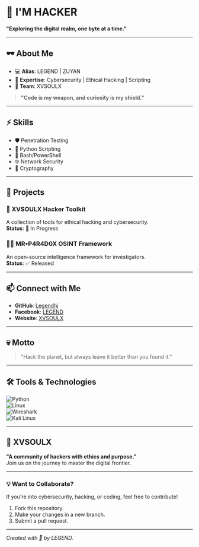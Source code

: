 # 👾 I'M HACKER  
**"Exploring the digital realm, one byte at a time."**  

---

## 🕶️ About Me  
- 💻 **Alias**: LEGEND | ZUYAN  
- 🧠 **Expertise**: Cybersecurity | Ethical Hacking | Scripting  
- 🌌 **Team**: XVSOULX  

> **"Code is my weapon, and curiosity is my shield."**  

---

## ⚡ Skills  
- 🛡️ Penetration Testing  
- 🐍 Python Scripting  
- 📜 Bash/PowerShell  
- 🌐 Network Security  
- 🔐 Cryptography  

---

## 🚀 Projects  
### 🔗 **XVSOULX Hacker Toolkit**  
A collection of tools for ethical hacking and cybersecurity.  
**Status**: 🔨 In Progress  

### 🕵️‍♂️ **MR•P4R4D0X OSINT Framework**  
An open-source intelligence framework for investigators.  
**Status**: ✅ Released  

---

## 📫 Connect with Me  
- **GitHub**: [Legendhj](https://github.com/Legendhj)  
- **Facebook**: [LEGEND](https://fb.com/Legend)  
- **Website**: [XVSOULX](https://polypackagingbd.com/)  

---

## 💀 Motto  
> "Hack the planet, but always leave it better than you found it."  

---

## 🛠️ Tools & Technologies  
![Python](https://img.shields.io/badge/Python-3776AB?style=flat-square&logo=python&logoColor=white)  
![Linux](https://img.shields.io/badge/Linux-FCC624?style=flat-square&logo=linux&logoColor=black)  
![Wireshark](https://img.shields.io/badge/Wireshark-1679A7?style=flat-square&logo=wireshark&logoColor=white)  
![Kali Linux](https://img.shields.io/badge/Kali%20Linux-557C94?style=flat-square&logo=kalilinux&logoColor=white)  

---

## 🌌 XVSOULX  
**"A community of hackers with ethics and purpose."**  
Join us on the journey to master the digital frontier.  

---

### 💡 Want to Collaborate?  
If you're into cybersecurity, hacking, or coding, feel free to contribute!  
1. Fork this repository.  
2. Make your changes in a new branch.  
3. Submit a pull request.  

---

*Created with 🖤 by LEGEND.*
